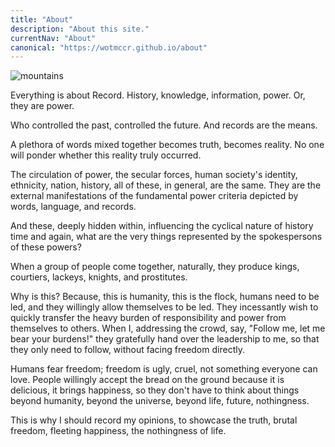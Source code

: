 ```yaml
---
title: "About"
description: "About this site."
currentNav: "About"
canonical: "https://wotmccr.github.io/about"
---
```


![mountains](/images/me.svg)

Everything is about Record. History, knowledge, information, power. Or, they are power.

Who controlled the past, controlled the future. And records are the means.

A plethora of words mixed together becomes truth, becomes reality. No one will ponder whether this reality truly occurred.

The circulation of power, the secular forces, human society's identity, ethnicity, nation, history, all of these, in general, are the same. They are the external manifestations of the fundamental power criteria depicted by words, language, and records.

And these, deeply hidden within, influencing the cyclical nature of history time and again, what are the very things represented by the spokespersons of these powers?

When a group of people come together, naturally, they produce kings, courtiers, lackeys, knights, and prostitutes.

Why is this? Because, this is humanity, this is the flock, humans need to be led, and they willingly allow themselves to be led. They incessantly wish to quickly transfer the heavy burden of responsibility and power from themselves to others. When I, addressing the crowd, say, "Follow me, let me bear your burdens!" they gratefully hand over the leadership to me, so that they only need to follow, without facing freedom directly.

Humans fear freedom; freedom is ugly, cruel, not something everyone can love. People willingly accept the bread on the ground because it is delicious, it brings happiness, so they don't have to think about things beyond humanity, beyond the universe, beyond life, future, nothingness.

This is why I should record my opinions, to showcase the truth, brutal freedom, fleeting happiness, the nothingness of life.
